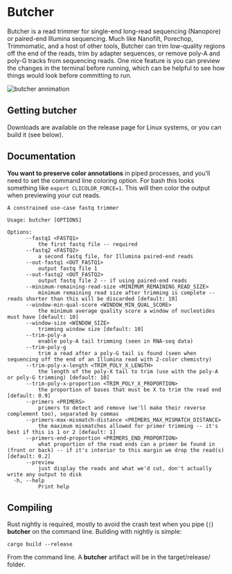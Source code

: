 # Butcher

Butcher is a read trimmer for single-end long-read sequencing (Nanopore) or paired-end Illumina sequencing. Much like Nanofilt, Porechop, Trimmomatic, 
and a host of other tools, Butcher can trim low-quality regions off the end of the reads, trim by adapter sequences, or remove poly-A and poly-G tracks
from sequencing reads. One nice feature is you can preview the changes in the terminal before running, which can be helpful to see how things would look
before committing to run. 

![butcher annimation](https://github.com/mckennalab/butcher/blob/22f80955e85121a8a70da0585c7d2f4115fad3d2/render1696614684110.gif)

## Getting butcher

Downloads are available on the release page for Linux systems, or you can build it (see below).

## Documentation

**You want to preserve color annotations** in piped processes, and you'll need to set the command line coloring option. For bash this looks something like ```export CLICOLOR_FORCE=1```. This will then color the output when previewing your cut reads.

```
A constrained use-case fastq trimmer

Usage: butcher [OPTIONS]

Options:
      --fastq1 <FASTQ1>
          the first fastq file -- required
      --fastq2 <FASTQ2>
          a second fastq file, for Illumina paired-end reads
      --out-fastq1 <OUT_FASTQ1>
          output fastq file 1
      --out-fastq2 <OUT_FASTQ2>
          output fastq file 2 -- if using paired-end reads
      --minimum-remaining-read-size <MINIMUM_REMAINING_READ_SIZE>
          minimum remaining read size after trimming is complete -- reads shorter than this will be discarded [default: 10]
      --window-min-qual-score <WINDOW_MIN_QUAL_SCORE>
          the minimum average quality score a window of nucleotides must have [default: 10]
      --window-size <WINDOW_SIZE>
          trimming window size [default: 10]
      --trim-poly-a
          enable poly-A tail trimming (seen in RNA-seq data)
      --trim-poly-g
          trim a read after a poly-G tail is found (seen when sequencing off the end of an Illumina read with 2-color chemistry)
      --trim-poly-x-length <TRIM_POLY_X_LENGTH>
          the length of the poly-X tail to trim (use with the poly-A or poly-G trimming) [default: 10]
      --trim-poly-x-proportion <TRIM_POLY_X_PROPORTION>
          the proportion of bases that must be X to trim the read end [default: 0.9]
      --primers <PRIMERS>
          primers to detect and remove (we'll make their reverse complement too), separated by commas
      --primers-max-mismatch-distance <PRIMERS_MAX_MISMATCH_DISTANCE>
          the maximum mismatches allowed for primer trimming -- it's best if this is 1 or 2 [default: 1]
      --primers-end-proportion <PRIMERS_END_PROPORTION>
          what proportion of the read ends can a primer be found in (front or back) -- if it's interior to this margin we drop the read(s) [default: 0.2]
      --preview
          just display the reads and what we'd cut, don't actually write any output to disk
  -h, --help
          Print help

```

## Compiling

Rust nightly is required, mostly to avoid the crash text when you pipe (```|```) __butcher__ on the command line. Building with nightly is simple:
```
cargo build --release
```
From the command line. A __butcher__ artifact will be in the target/release/ folder.

